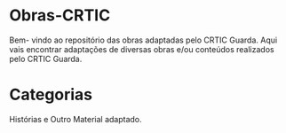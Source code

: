 # Obras-CRTIC
Bem- vindo ao repositório das obras adaptadas pelo CRTIC Guarda.
Aqui vais encontrar adaptações de diversas obras e/ou conteúdos realizados pelo CRTIC Guarda.

# Categorias
Histórias e Outro Material adaptado.

